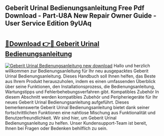 ## Geberit Urinal Bedienungsanleitung Free Pdf Download - Part-U8A New Repair Owner Guide - User Service Edition 9yUAq

# <h2><a href="http://df647m.blite.top/?on=Geberit+Urinal+Bedienungsanleitung">🔗Download 👉🔴 Geberit Urinal Bedienungsanleitung</a></h2>

[![Geberit Urinal Bedienungsanleitung new download](https://i.imgur.com/lujVjoI.png)](http://df647m.blite.top/?on=Geberit+Urinal+Bedienungsanleitung)
Hallo und herzlich willkommen zur Bedienungsanleitung für Ihr neu ausgepacktes Geberit Urinal Bedienungsanleitung. Dieses Handbuch soll Ihnen helfen, das Beste aus Ihrem Produkt herauszuholen, indem es einen umfassenden Überblick über seine Funktionen, den Installationsprozess, die Bedienungsanleitung, Wartungstipps und Fehlerbehebungsverfahren gibt. Kompatibles Zubehör In diesem Abschnitt werden kompatibles Zubehör und Peripheriegeräte für Ihr neues Geberit Urinal Bedienungsanleitung aufgeführt. Dieses bemerkenswerte Geberit Urinal Bedienungsanleitung bietet dank seiner fortschrittlichen Funktionen eine nahtlose Mischung aus Funktionalität und Benutzerfreundlichkeit. Wir sind hier, um Geberit Urinal Bedienungsanleitung zu helfen. Unser Kundensupport-Team ist bereit, Ihnen bei Fragen oder Bedenken behilflich zu sein.
